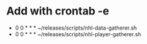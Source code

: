 # Add with crontab -e
+ 0 0 * * * ~/releases/scripts/nhl-data-gatherer.sh
+ 0 0 * * * ~/releases/scripts/nhl-player-gatherer.sh